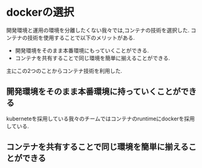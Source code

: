 # dockerの選択

開発環境と運用の環境を分離したくない我々では,コンテナの技術を選択した. 
コンテナの技術を使用することで以下のメリットがある.  

- 開発環境をそのまま本番環境にもっていくことができる.
- コンテナを共有することで同じ環境を簡単に揃えることができる.

主にこの2つのことからコンテナ技術を利用した.

## 開発環境をそのまま本番環境に持っていくことができる  
kuberneteを採用している我々のチームではコンテナのruntimeにdockerを採用している.  

## コンテナを共有することで同じ環境を簡単に揃えることができる

